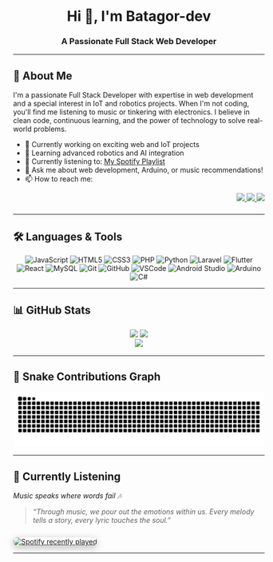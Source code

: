 

<h1 align="center">Hi 👋, I'm Batagor-dev</h1>
<h3 align="center">A Passionate Full Stack Web Developer</h3>

---

## 🚀 About Me

I'm a passionate Full Stack Developer with expertise in web development and a special interest in IoT and robotics projects. When I'm not coding, you'll find me listening to music or tinkering with electronics. I believe in clean code, continuous learning, and the power of technology to solve real-world problems.

- 🔭 Currently working on exciting web and IoT projects
- 🌱 Learning advanced robotics and AI integration
- 🎵 Currently listening to: [My Spotify Playlist](https://open.spotify.com/user/31ctmtjavwpwwfadtojlzyelkiee)
- 💬 Ask me about web development, Arduino, or music recommendations!
- 📫 How to reach me: 

<div align="right">
  <a href="https://www.instagram.com/hy_farel7" target="_blank">
    <img src="https://img.shields.io/badge/Instagram-E4405F?style=for-the-badge&logo=instagram&logoColor=white" />
  </a>
  <a href="https://www.linkedin.com/in/farel-hasdika-62b063306/" target="_blank">
    <img src="https://img.shields.io/badge/LinkedIn-0077B5?style=for-the-badge&logo=linkedin&logoColor=white" />
  </a>
  <a href="https://wa.me/82301518623" target="_blank">
    <img src="https://img.shields.io/badge/Whatsapp-25D366?style=for-the-badge&logo=whatsapp&logoColor=white" />
  </a>
</div>

###

---

## 🛠️ Languages & Tools

<div align="center">
  <img src="https://cdn.jsdelivr.net/gh/devicons/devicon/icons/javascript/javascript-original.svg" height="40" alt="JavaScript" />
  <img src="https://cdn.jsdelivr.net/gh/devicons/devicon/icons/html5/html5-original.svg" height="40" alt="HTML5" />
  <img src="https://cdn.jsdelivr.net/gh/devicons/devicon/icons/css3/css3-original.svg" height="40" alt="CSS3" />
  <img src="https://cdn.jsdelivr.net/gh/devicons/devicon/icons/php/php-original.svg" height="40" alt="PHP" />
  <img src="https://cdn.jsdelivr.net/gh/devicons/devicon/icons/python/python-original.svg" height="40" alt="Python" />
  <img src="https://cdn.jsdelivr.net/gh/devicons/devicon/icons/laravel/laravel-plain.svg" height="40" alt="Laravel" />
  <img src="https://cdn.jsdelivr.net/gh/devicons/devicon/icons/flutter/flutter-original.svg" height="40" alt="Flutter" />
  <img src="https://cdn.jsdelivr.net/gh/devicons/devicon/icons/react/react-original.svg" height="40" alt="React" />
  <img src="https://cdn.jsdelivr.net/gh/devicons/devicon/icons/mysql/mysql-original.svg" height="40" alt="MySQL" />
  <img src="https://cdn.jsdelivr.net/gh/devicons/devicon/icons/git/git-original.svg" height="40" alt="Git" />
  <img src="https://cdn.jsdelivr.net/gh/devicons/devicon/icons/github/github-original.svg" height="40" alt="GitHub" />
  <img src="https://cdn.jsdelivr.net/gh/devicons/devicon/icons/visualstudio/visualstudio-plain.svg" height="40" alt="VSCode" />
  <img src="https://cdn.jsdelivr.net/gh/devicons/devicon/icons/androidstudio/androidstudio-original.svg" height="40" alt="Android Studio" />
  <img src="https://cdn.jsdelivr.net/gh/devicons/devicon/icons/arduino/arduino-original.svg" height="40" alt="Arduino" />
  <img src="https://cdn.jsdelivr.net/gh/devicons/devicon/icons/csharp/csharp-original.svg" height="40" alt="C#" />
</div>

---

## 📊 GitHub Stats

<div align="center">
  <img src="https://github-readme-stats.vercel.app/api?username=Batagor-dev&show_icons=true&theme=dracula&count_private=true" height="150" />
  <img src="https://streak-stats.demolab.com?user=Batagor-dev&theme=dracula" height="150" />
</div>

<div align="center">
  <img src="https://github-readme-stats.vercel.app/api/top-langs/?username=Batagor-dev&layout=compact&theme=dracula" height="250" />
</div>


---


## 🐍 Snake Contributions Graph

<div align="center">
  <img src="https://raw.githubusercontent.com/Batagor-dev/Batagor-dev/output/snake.svg" alt="Snake animation" />
</div>

---

## 🎵 Currently Listening

<div align="left">
  <p><em>Music speaks where words fail 🎶</em></p>
  <blockquote>
    <em>“Through music, we pour out the emotions within us.  
    Every melody tells a story, every lyric touches the soul.”</em>
  </blockquote>
  <a href="https://open.spotify.com/user/31ctmtjavwpwwfadtojlzyelkiee" target="_blank">
    <img src="https://spotify-recently-played-readme.vercel.app/api?user=31ctmtjavwpwwfadtojlzyelkiee&count=1" alt="Spotify recently played" style="border-radius:12px; box-shadow:0 4px 15px rgba(0,0,0,0.25); margin-top:12px;" />
  </a>
</div>



---

